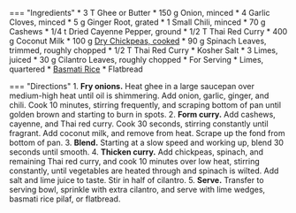 === "Ingredients"
    * 3 T Ghee or Butter
    * 150 g Onion, minced
    * 4 Garlic Cloves, minced
    * 5 g Ginger Root, grated
    * 1 Small Chili, minced
    * 70 g Cashews
    * 1/4 t Dried Cayenne Pepper, ground
    * 1/2 T Thai Red Curry
    * 400 g Coconut Milk
    * 100 g [Dry Chickpeas, cooked](../legumes/beans/index.md)
    * 90 g Spinach Leaves, trimmed, roughly chopped
    * 1/2 T Thai Red Curry
    * Kosher Salt
    * 3 Limes, juiced
    * 30 g Cilantro Leaves, roughly chopped
    * For Serving
        * Limes, quartered
        * [Basmati Rice](../grains/rice/basmati-rice.md)
        * Flatbread

=== "Directions"
    1. **Fry onions.** Heat ghee in a large saucepan over medium-high heat until oil is shimmering. Add onion, garlic, ginger, and chili. Cook 10 minutes, stirring frequently, and scraping bottom of pan until golden brown and starting to burn in spots.
    2. **Form curry.** Add cashews, cayenne, and Thai red curry. Cook 30 seconds, stirring constantly until fragrant. Add coconut milk, and remove from heat. Scrape up the fond from bottom of pan.
    3. **Blend.** Starting at a slow speed and working up, blend 30 seconds until smooth.
    4. **Thicken curry.** Add chickpeas, spinach, and remaining Thai red curry, and cook 10 minutes over low heat, stirring constantly, until vegetables are heated through and spinach is wilted. Add salt and lime juice to taste. Stir in half of cilantro.
    5. **Serve.** Transfer to serving bowl, sprinkle with extra cilantro, and serve with lime wedges, basmati rice pilaf, or flatbread.

[^lopez]:
    López-Alt, J. Kenji. ["Chickpea, Coconut, and Cashew Curry Recipe."](https://www.seriouseats.com/chickpea-coconut-and-cashew-curry-recipe) _Serious Eats._ 24 March 2021.
